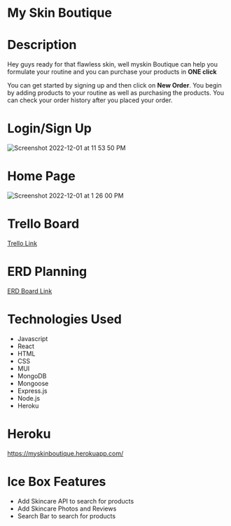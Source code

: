 # My Skin Boutique

# Description 

Hey guys ready for that flawless skin, well myskin Boutique can help you formulate your routine and you can purchase your products in **ONE click** 

You can get started by signing up and then click on **New Order**. You begin by adding products to your routine as well as purchasing the products. You can check your order history after you placed your order. 

# Login/Sign Up

![Screenshot 2022-12-01 at 11 53 50 PM](https://user-images.githubusercontent.com/111536026/205243404-b8978475-c130-4195-9153-63037641e4ea.png)


# Home Page

![Screenshot 2022-12-01 at 1 26 00 PM](https://user-images.githubusercontent.com/111536026/205162456-c799d79b-86bc-452d-8c02-1b9aea83e32d.png)


# Trello Board 
<a href="https://trello.com/b/AvL3ibWP/myskin-boutique"> Trello Link </a>

# ERD Planning
<a href="https://lucid.app/lucidchart/b1ec8c05-fbab-4402-9e7c-246d27e2edf0/edit?page=0_0&invitationId=inv_4c7b3126-04bb-4bb9-a3ae-678be255d4e1#"> ERD Board Link </a>

# Technologies Used
- Javascript
- React
- HTML
- CSS
- MUI
- MongoDB
- Mongoose
- Express.js
- Node.js
- Heroku

# Heroku 
https://myskinboutique.herokuapp.com/

# Ice Box Features
- Add Skincare API to search for products
- Add Skincare Photos and Reviews
- Search Bar to search for products
